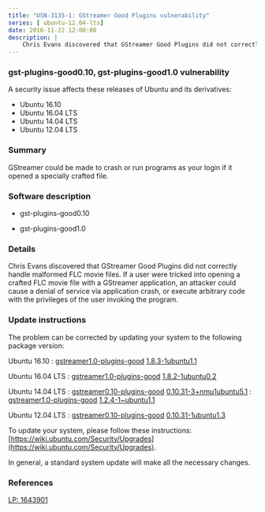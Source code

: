 ```yaml
---
title: "USN-3135-1: GStreamer Good Plugins vulnerability"
series: [ ubuntu-12.04-lts]
date: 2016-11-22 12:00:00
description: |
    Chris Evans discovered that GStreamer Good Plugins did not correctly handle malformed FLC movie files. If a user were tricked into opening a crafted FLC movie file with a GStreamer application, an attacker could cause a denial of service via application crash, or execute arbitrary code with the privileges of the user invoking the program. 
--- 
```

 
 


### gst-plugins-good0.10, gst-plugins-good1.0 vulnerability

A security issue affects these releases of Ubuntu and its derivatives:

* Ubuntu 16.10
* Ubuntu 16.04 LTS
* Ubuntu 14.04 LTS
* Ubuntu 12.04 LTS

### Summary

GStreamer could be made to crash or run programs as your login if it opened a specially crafted file.

### Software description

* gst-plugins-good0.10 

* gst-plugins-good1.0 

### Details

Chris Evans discovered that GStreamer Good Plugins did not correctly handle malformed FLC movie files. If a user were tricked into opening a crafted FLC movie file with a GStreamer application, an attacker could cause a denial of service via application crash, or execute arbitrary code with the privileges of the user invoking the program. 

### Update instructions

The problem can be corrected by updating your system to the following package version:

Ubuntu 16.10
 : [gstreamer1.0-plugins-good](https://launchpad.net/ubuntu/+source/gst-plugins-good1.0) <span> [1.8.3-1ubuntu1.1](https://launchpad.net/ubuntu/+source/gst-plugins-good1.0/1.8.3-1ubuntu1.1) </span> 

Ubuntu 16.04 LTS
 : [gstreamer1.0-plugins-good](https://launchpad.net/ubuntu/+source/gst-plugins-good1.0) <span> [1.8.2-1ubuntu0.2](https://launchpad.net/ubuntu/+source/gst-plugins-good1.0/1.8.2-1ubuntu0.2) </span> 

Ubuntu 14.04 LTS
 : [gstreamer0.10-plugins-good](https://launchpad.net/ubuntu/+source/gst-plugins-good0.10) <span> [0.10.31-3+nmu1ubuntu5.1](https://launchpad.net/ubuntu/+source/gst-plugins-good0.10/0.10.31-3+nmu1ubuntu5.1) </span> 
 : [gstreamer1.0-plugins-good](https://launchpad.net/ubuntu/+source/gst-plugins-good1.0) <span> [1.2.4-1~ubuntu1.1](https://launchpad.net/ubuntu/+source/gst-plugins-good1.0/1.2.4-1~ubuntu1.1) </span> 

Ubuntu 12.04 LTS
 : [gstreamer0.10-plugins-good](https://launchpad.net/ubuntu/+source/gst-plugins-good0.10) <span> [0.10.31-1ubuntu1.3](https://launchpad.net/ubuntu/+source/gst-plugins-good0.10/0.10.31-1ubuntu1.3) </span> 

To update your system, please follow these instructions: [https://wiki.ubuntu.com/Security/Upgrades](https://wiki.ubuntu.com/Security/Upgrades).

In general, a standard system update will make all the necessary changes. 

### References

 
 [LP: 1643901](https://launchpad.net/bugs/1643901)
 

